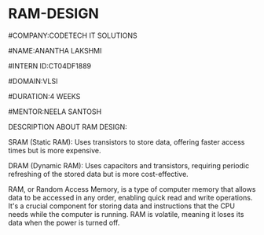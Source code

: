 # RAM-DESIGN
#COMPANY:CODETECH IT SOLUTIONS

#NAME:ANANTHA LAKSHMI

#INTERN ID:CT04DF1889

#DOMAIN:VLSI

#DURATION:4 WEEKS

#MENTOR:NEELA SANTOSH

DESCRIPTION ABOUT RAM DESIGN:

SRAM (Static RAM):
Uses transistors to store data, offering faster access times but is more expensive.

DRAM (Dynamic RAM):
Uses capacitors and transistors, requiring periodic refreshing of the stored data but is more cost-effective. 

RAM, or Random Access Memory, is a type of computer memory that allows data to be accessed in any order, enabling quick read and write operations. It's a crucial component for storing data and instructions that the CPU needs while the computer is running. RAM is volatile, meaning it loses its data when the power is turned off. 

